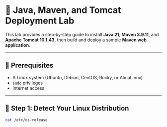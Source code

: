 # 🚀 Java, Maven, and Tomcat Deployment Lab

This lab provides a step‑by‑step guide to install **Java 21**, **Maven 3.9.11**, and **Apache Tomcat 10.1.43**, then build and deploy a sample **Maven web application**.

---

## 📌 Prerequisites
- A Linux system (Ubuntu, Debian, CentOS, Rocky, or AlmaLinux)
- `sudo` privileges
- Internet access

---

## 📝 Step 1: Detect Your Linux Distribution

```bash
cat /etc/os-release
